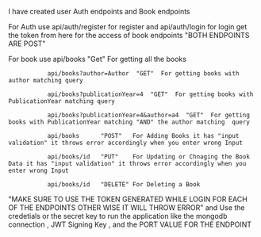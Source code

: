 I have created user Auth endpoints and Book endpoints

For Auth use  api/auth/register  for register   and api/auth/login   for login   get the token from here for the access of book endpoints    "BOTH ENDPOINTS ARE POST"

For book use   api/books "Get" For getting all the books      

               api/books?author=Author  "GET"  For getting books with author matching query

               api/books?publicationYear=4  "GET"  For getting books with PublicationYear matching query

               api/books?publicationYear=4&author=a4  "GET"  For getting books with PublicationYear matching "AND" the author matching  query

               api/books      "POST"   For Adding Books it has "input validation" it throws error accordingly when you enter wrong Input

               api/books/id   "PUT"    For Updating or Chnaging the Book Data it has "input validation" it throws error accordingly when you enter wrong Input

               api/books/id   "DELETE" For Deleting a Book

"MAKE SURE TO USE THE TOKEN GENERATED WHILE LOGIN FOR EACH OF THE ENDPOINTS OTHER WISE IT WILL THROW ERROR"  and Use the credetials or the secret key to run the application  like the mongodb connection , JWT Signing Key , and the PORT VALUE FOR THE ENDPOINT
